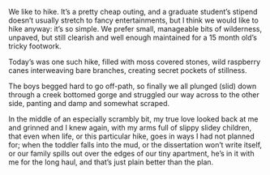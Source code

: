 We like to hike. It’s a pretty cheap outing, and a graduate student’s stipend doesn’t usually stretch to fancy entertainments, but I think we would like to hike anyway: it’s so simple. We prefer small, manageable bits of wilderness, unpaved, but still clearish and well enough maintained for a 15 month old’s tricky footwork.

Today’s was one such hike, filled with moss covered stones, wild raspberry canes interweaving bare branches, creating secret pockets of stillness.

The boys begged hard to go off-path, so finally we all plunged (slid) down through a creek bottomed gorge and struggled our way across to the other side, panting and damp and somewhat scraped.

In the middle of an especially scrambly bit, my true love looked back at me and grinned and I knew again, with my arms full of slippy slidey children, that even when life, or this particular hike, goes in ways I had not planned for; when the toddler falls into the mud, or the dissertation won’t write itself, or our family spills out over the edges of our tiny apartment, he’s in it with me for the long haul, and that’s just plain better than the plan.